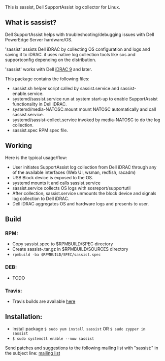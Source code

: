 This is sassist, Dell SupportAssist log collector for Linux.

## What is sassist?
Dell SupportAssist helps with troubleshooting/debugging issues with
Dell PowerEdge Server hardware/OS.

'sassist' assists Dell iDRAC by collecting OS configuration and logs and saving it to iDRAC. it uses native log collection tools like sos and supportconfig depending on the distribution.

'sassist' works with Dell [iDRAC 9](https://www.dell.com/support/article/us/en/19/sln308699/idrac-9-versions-and-release-notes) and later.

This package contains the following files:
 - sassist.sh
	helper script called by sassist.service and sassist-enable.service.
 - systemd/sassist.service
	run at system start-up to enable SupportAssist functionality
	in Dell iDRAC.
 - systemd/media-NATOSC.mount
	mount NATOSC automatically and call sassist.service.
 - systemd/sassist-collect.service
	invoked by media-NATOSC to do the log collection.
 - sassist.spec
	RPM spec file.

## Working
Here is the typical usage/flow:
 - User initiates SupportAssist log collection from Dell iDRAC through any
	of the available interfaces (Web UI, wsman, redfish, racadm)
 - USB Block device is exposed to the OS.
 - systemd mounts it and calls sassist.service
 - sassist.service collects OS logs with sosreport/supportutil
 - After collection, sassist.service unmounts the block device and signals
	log collection to Dell iDRAC.
 - Dell iDRAC aggregates OS and hardware logs and presents to user.

## Build
### RPM:
- Copy sassist.spec to $RPMBUILD/SPEC directory
- Create sassist-<version>.tar.gz in $RPMBUILD/SOURCES directory
- `rpmbuild -ba $RPMBUILD/SPEC/sassist.spec`

### DEB:
- TODO

### Travis:
- Travis builds are available [here](https://github.com/dell/sassist/releases)

## Installation:
- Install package
	`$ sudo yum install sassist`
		OR
	`$ sudo zypper in sassist`
- `$ sudo systemctl enable --now sassist`

Send patches and suggestions to the following mailing list with "sassist:" in the subject line:
[mailing list](https://lists.us.dell.com/mailman/listinfo/linux-poweredge)
